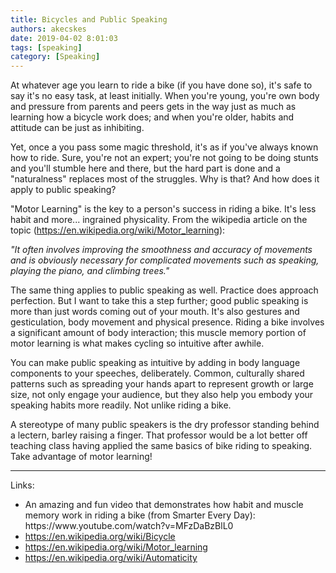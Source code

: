 ```yaml
---
title: Bicycles and Public Speaking
authors: akecskes
date: 2019-04-02 8:01:03
tags: [speaking]
category: [Speaking]
---
```


<p>At whatever age you learn to ride a bike (if you have done so), it's safe to say it's no easy task, at least initially. When you're young, you're own body and pressure from parents and peers gets in the way just as much as learning how a bicycle work does; and when you're older, habits and attitude can be just as inhibiting.</p>
<p>Yet, once a you pass some magic threshold, it's as if you've always known how to ride. Sure, you're not an expert; you're not going to be doing stunts and you'll stumble here and there, but the hard part is done and a "naturalness" replaces most of the struggles. Why is that? And how does it apply to public speaking?</p>

<p> "Motor Learning" is the key to a person's success in riding a bike. It's less habit and more... ingrained physicality. From the wikipedia article on the topic (<a href="https://en.wikipedia.org/wiki/Motor_learning">https://en.wikipedia.org/wiki/Motor_learning</a>):</p>
<p><em>"It often involves improving the smoothness and accuracy of movements and is obviously necessary for complicated movements such as speaking, playing the piano, and climbing trees."</em></p>
<p> </p>
<p> The same thing applies to public speaking as well. Practice does approach perfection. But I want to take this a step further; good public speaking is more than just words coming out of your mouth. It's also gestures and gesticulation, body movement and physical presence. Riding a bike involves a significant amount of body interaction; this muscle memory portion of motor learning is what makes cycling so intuitive after awhile.</p>
<p>You can make public speaking as intuitive by adding in body language components to your speeches, deliberately. Common, culturally shared patterns such as spreading your hands apart to represent growth or large size, not only engage your audience, but they also help you embody your speaking habits more readily. Not unlike riding a bike.</p>
<p>A stereotype of many public speakers is the dry professor standing behind a lectern, barley raising a finger. That professor would be a lot better off teaching class having applied the same basics of bike riding to speaking. Take advantage of motor learning!</p>
<hr />
<p>Links:</p>
<ul>
<li>An amazing and fun video that demonstrates how habit and muscle memory work in riding a bike (from Smarter Every Day): https://www.youtube.com/watch?v=MFzDaBzBlL0</li>
<li><a href="https://en.wikipedia.org/wiki/Bicycle">https://en.wikipedia.org/wiki/Bicycle</a></li>
<li><a href="https://en.wikipedia.org/wiki/Motor_learning">https://en.wikipedia.org/wiki/Motor_learning</a></li>
<li><a href="https://en.wikipedia.org/wiki/Automaticity">https://en.wikipedia.org/wiki/Automaticity</a></li>
</ul>